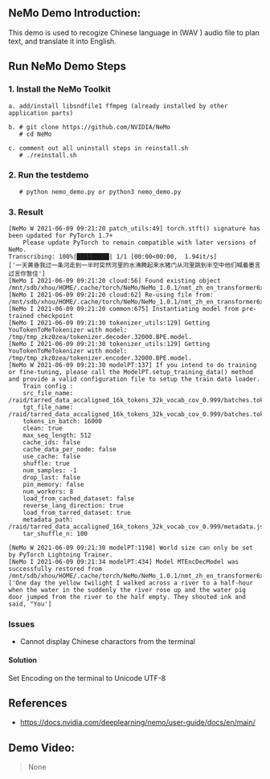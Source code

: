 ## NeMo Demo Introduction:
This demo is used to recogize Chinese language in (WAV ) audio file to plan text, and translate it into English.

## Run NeMo Demo Steps
### 1. Install the NeMo Toolkit
```
a. add/install libsndfile1 ffmpeg (already installed by other application parts)
```
```
b. # git clone https://github.com/NVIDIA/NeMo
   # cd NeMo
```
```
c. comment out all uninstall steps in reinstall.sh
   # ./reinstall.sh
```

### 2. Run the testdemo
```
   # python nemo_demo.py or python3 nemo_demo.py
```
### 3. Result
```
[NeMo W 2021-06-09 09:21:20 patch_utils:49] torch.stft() signature has been updated for PyTorch 1.7+
    Please update PyTorch to remain compatible with later versions of NeMo.
Transcribing: 100%|█████████| 1/1 [00:00<00:00,  1.94it/s]
['一天黄昏我过一条河走到一半时突然河里的水沸腾起来水猪门从河里跳到半空中他们喊着墨言过言你暂住']
[NeMo I 2021-06-09 09:21:20 cloud:56] Found existing object /mnt/sdb/xhou/HOME/.cache/torch/NeMo/NeMo_1.0.1/nmt_zh_en_transformer6x6/eff3792e6f4420ba83436be889e92d79/nmt_zh_en_transformer6x6.nemo.
[NeMo I 2021-06-09 09:21:20 cloud:62] Re-using file from: /mnt/sdb/xhou/HOME/.cache/torch/NeMo/NeMo_1.0.1/nmt_zh_en_transformer6x6/eff3792e6f4420ba83436be889e92d79/nmt_zh_en_transformer6x6.nemo
[NeMo I 2021-06-09 09:21:20 common:675] Instantiating model from pre-trained checkpoint
[NeMo I 2021-06-09 09:21:30 tokenizer_utils:129] Getting YouTokenToMeTokenizer with model: /tmp/tmp_zkz0zea/tokenizer.decoder.32000.BPE.model.
[NeMo I 2021-06-09 09:21:30 tokenizer_utils:129] Getting YouTokenToMeTokenizer with model: /tmp/tmp_zkz0zea/tokenizer.encoder.32000.BPE.model.
[NeMo W 2021-06-09 09:21:30 modelPT:137] If you intend to do training or fine-tuning, please call the ModelPT.setup_training_data() method and provide a valid configuration file to setup the train data loader.
    Train config : 
    src_file_name: /raid/tarred_data_accaligned_16k_tokens_32k_vocab_cov_0.999/batches.tokens.16000._OP_1..144_CL_.tar
    tgt_file_name: /raid/tarred_data_accaligned_16k_tokens_32k_vocab_cov_0.999/batches.tokens.16000._OP_1..144_CL_.tar
    tokens_in_batch: 16000
    clean: true
    max_seq_length: 512
    cache_ids: false
    cache_data_per_node: false
    use_cache: false
    shuffle: true
    num_samples: -1
    drop_last: false
    pin_memory: false
    num_workers: 8
    load_from_cached_dataset: false
    reverse_lang_direction: true
    load_from_tarred_dataset: true
    metadata_path: /raid/tarred_data_accaligned_16k_tokens_32k_vocab_cov_0.999/metadata.json
    tar_shuffle_n: 100
    
[NeMo W 2021-06-09 09:21:30 modelPT:1198] World size can only be set by PyTorch Lightning Trainer.
[NeMo I 2021-06-09 09:21:34 modelPT:434] Model MTEncDecModel was successfully restored from /mnt/sdb/xhou/HOME/.cache/torch/NeMo/NeMo_1.0.1/nmt_zh_en_transformer6x6/eff3792e6f4420ba83436be889e92d79/nmt_zh_en_transformer6x6.nemo.
['One day the yellow twilight I walked across a river to a half-hour when the water in the suddenly the river rose up and the water pig door jumped from the river to the half empty. They shouted ink and said, "You']
```

### Issues
* Cannot display Chinese charactors from the terminal
#### Solution
Set Encoding on the terminal to Unicode UTF-8


## References
* https://docs.nvidia.com/deeplearning/nemo/user-guide/docs/en/main/


## Demo Video:
> None
